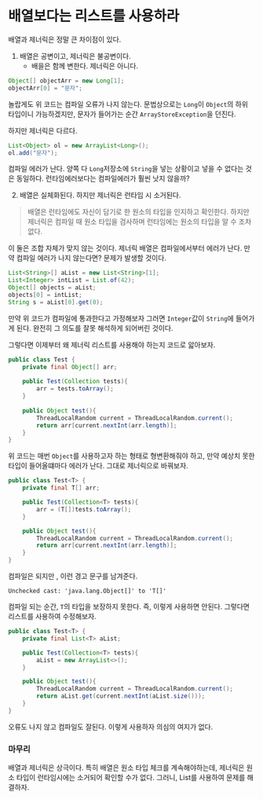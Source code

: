 # 배열보다는 리스트를 사용하라
배열과 제너릭은 정말 큰 차이점이 있다.

1. 배열은 공변이고, 제너릭은 불공변이다.
   - 배을은 함께 변한다. 제너릭은 아니다.

```java
Object[] objectArr = new Long[1];
objectArr[0] = "문자";
```
놀랍게도 위 코드는 컴파일 오류가 나지 않는다.
문법상으로는 ```Long```이 ```Object```의 하위 타입이니 가능하겠지만, 문자가 들어가는 순간 ```ArrayStoreException```을 던진다.

하지만 제너릭은 다르다.
```java
List<Object> ol = new ArrayList<Long>();
ol.add("문자");
```
컴파일 에러가 난다. 양쪽 다 ```Long```저장소에 ```String```을 넣는 상황이고 넣을 수 없다는 것은 동일하다.
런타임에러보다는 컴파일에러가 훨씬 낫지 않을까?

2. 배열은 실체화된다. 하지만 제너릭은 런타임 시 소거된다.

> 배열은 런타임에도 자신이 담기로 한 원소의 타입을 인지하고 확인한다.
> 하지만 제너릭은 컴파일 때 원소 타입을 검사하며 런타임에는 원소의 타입을 알 수 조차 없다.

이 둘은 조합 자체가 맞지 않는 것이다. 제너릭 배열은 컴파일에서부터 에러가 난다.
만약 컴파일 에러가 나지 않는다면? 문제가 발생할 것이다.

```java
List<String>[] aList = new List<String>[1];
List<Integer> intList = List.of(42);
Object[] objects = aList;
objects[0] = intList;
String s = aList[0].get(0);
```
만약 위 코드가 컴파일에 통과한다고 가정해보자
그러면 ```Integer```값이 ```String```에 들어가게 된다. 완전히 그 의도를 잘못 해석하게 되어버린 것이다.


그렇다면 이제부터 왜 제너릭 리스트를 사용해야 하는지 코드로 앏아보자.
```java
public class Test {
    private final Object[] arr;
    
    public Test(Collection tests){
        arr = tests.toArray();
    }
    
    public Object test(){
        ThreadLocalRandom current = ThreadLocalRandom.current();
        return arr[current.nextInt(arr.length)];
    }
}
```
위 코드는 매번 ```Object```를 사용하고자 하는 형태로 형변환해줘야 하고,
만약 예상치 못한 타입이 들어올떄마다 에러가 난다. 그대로 제너릭으로 바꿔보자.

```java
public class Test<T> {
    private final T[] arr;

    public Test(Collection<T> tests){
        arr = (T[])tests.toArray(); 
    }

    public Object test(){
        ThreadLocalRandom current = ThreadLocalRandom.current();
        return arr[current.nextInt(arr.length)];
    }
}
```
컴파일은 되지만 , 이런 경고 문구를 남겨준다.
```
Unchecked cast: 'java.lang.Object[]' to 'T[]' 
```
컴파일 되는 순간, ```T```의 타입을 보장하지 못한다. 즉, 이렇게 사용하면 안된다. 그렇다면 리스트를 사용하여 수정해보자.

```java
public class Test<T> {
    private final List<T> aList;

    public Test(Collection<T> tests){
        aList = new ArrayList<>();
    }

    public Object test(){
        ThreadLocalRandom current = ThreadLocalRandom.current();
        return aList.get(current.nextInt(aList.size()));
    }
}
```
오류도 나지 않고 컴파일도 잘된다. 이렇게 사용하자 의심의 여지가 없다.

### 마무리
배열과 제너릭은 상극이다. 특히 배열은 원소 타입 체크를 계속해야하는데, 제너릭은 원소 타입이
런타임시에는 소거되어 확인할 수가 없다. 그러니, List를 사용하여 문제를 해결하자.